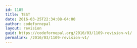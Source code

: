 ```yaml
---
id: 1185
title: TEST
date: 2016-03-25T22:34:08-04:00
author: codefornepal
layout: revision
guid: https://codefornepal.org/2016/03/1109-revision-v1/
permalink: /2016/03/1109-revision-v1/
---
```

